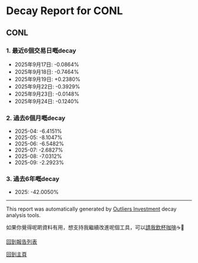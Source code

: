 # Decay Report for CONL

## CONL

### 1. 最近6個交易日嘅decay

- 2025年9月17日: -0.0864%
- 2025年9月18日: -0.7464%
- 2025年9月19日: +0.2380%
- 2025年9月22日: -0.3929%
- 2025年9月23日: -0.0148%
- 2025年9月24日: -0.1240%

### 2. 過去6個月嘅decay

- 2025-04: -6.4151%
- 2025-05: -8.1047%
- 2025-06: -6.5482%
- 2025-07: -2.6827%
- 2025-08: -7.0312%
- 2025-09: -2.2923%

### 3. 過去6年嘅decay

- 2025: -42.0050%

------------------------------
This report was automatically generated by [Outliers Investment](https://outliersecon.github.io/Outliers-Investment/) decay analysis tools.

如果你覺得呢啲資料有用，想支持我繼續改進呢個工具，可以[請我飲杯咖啡](https://buymeacoffee.com/outliersecon)☕🙏

[回到報告列表](https://outliersecon.github.io/Outliers-Investment/reports/reports_public)

[回到主頁](https://outliersecon.github.io/Outliers-Investment/)